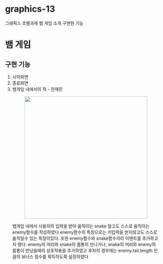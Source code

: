 # graphics-13
그래픽스 조별과제
뱀 게임 소개 
구현한 기능

# 뱀 게임
## 구현 기능
  1. 시작화면
  2. 종료화면
  3. 뱀게임 내에서의 적 - 전재민
    <p align="center">
    <img src="[https://github.com/sasileunnadojalmorem/graphics-13/assets/79616817/b87419ab-9da2-4dc1-b611-02879f3d5148](https://github.com/sasileunnadojalmorem/graphics-13/assets/79616817/5b4ca7c9-5435-40fa-8e3e-480a574a293e)" width="400" height="400">
    </p>
    뱀게임 내에서 사용자의 입력을 받아 움직이는 snake 말고도 스스로 움직이는 enemy함수를 작성하였다
    enemy함수의 특징으로는 키입력을 받지않고도 스스로 움직일수 있는 특징이있다.
    또한 enemy함수와 snake함수끼리 이벤트를 추가하고자 했다.
    enemy의 머리와 snake의 몸통이 만나거나, snake의 머리와 enemy의 몸통이 만났을때의 상호작용을 추가하였고
    후자의 경우에는 enemy.tail.length 만큼의 보너스 점수를 획득하도록 설정하였다
     
